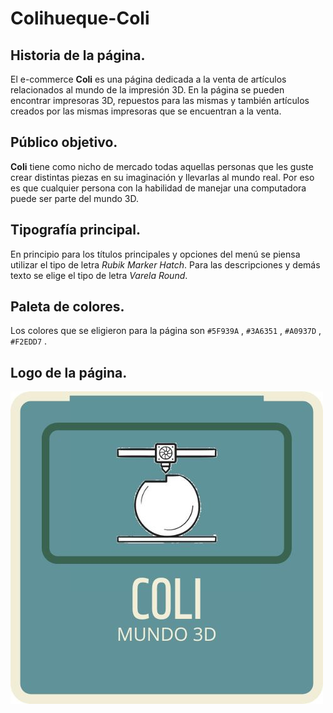 ﻿# Colihueque-Coli

## Historia de la página.

El e-commerce **Coli** es una página dedicada a la venta de artículos relacionados al mundo de la impresión 3D. En la página se pueden encontrar impresoras 3D, repuestos para las mismas y también artículos creados por las mismas impresoras que se encuentran a la venta.

## Público objetivo.

**Coli** tiene como nicho de mercado todas aquellas personas que les guste crear distintas piezas en su  imaginación y llevarlas al mundo real. Por eso es que cualquier persona con la habilidad de manejar una computadora puede ser parte del mundo 3D.

## Tipografía principal.

En principio para los títulos principales y opciones del menú se piensa utilizar el tipo de letra *Rubik Marker Hatch*. Para las descripciones y demás texto se elige el tipo de letra *Varela Round*.

## Paleta de colores.

Los colores que se eligieron para la página son `#5F939A` , `#3A6351` , `#A0937D` , `#F2EDD7` .

## Logo de la página.

![Esta es una imagen del logo](https://github.com/LucasColihueque/Colihueque-Coli/blob/main/logo-mundo3d.jpg)
